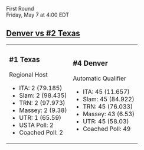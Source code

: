 First Round  
Friday, May 7 at 4:00 EDT
## [Denver vs #2 Texas](https://www.ncaa.com/game/5833678) 

<table><tr><td>  

### #1 Texas  

Regional Host  
- ITA: 2 (79.185)  
- Slam: 2 (98.435)  
- TRN: 2 (97.973)  
- Massey: 2 (9.38)  
- UTR: 1 (65.59)  
- USTA Poll: 2  
- Coached Poll: 2  

</td><td>  

### #4 Denver  

Automatic Qualifier  
- ITA: 45 (11.657)  
- Slam: 45 (84.922)  
- TRN: 45 (76.033)  
- Massey: 43 (6.53)  
- UTR: 45 (58.03)  
- Coached Poll: 49  

</td></tr></table>  